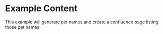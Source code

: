 # Example Content

This example will generate pet names and create a confluence page listing those
pet names.
